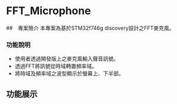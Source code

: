 # FFT_Microphone
##　專案簡介
本專案為基於STM32f746g discovery設計之FFT麥克風。

### 功能說明
- 使用者透過開發版上之麥克風輸入聲音訊號。
- 透過FFT將訊號從時域轉置頻率域。
- 將時域及頻率域之波型顯示於螢幕上、下半部。

## 功能展示
